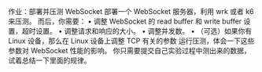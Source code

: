 作业：部署并压测 WebSocket
部署一个 WebSocket 服务器，利用 wrk 或者 k6 来压测。
而后，你需要：
• 调整 WebSocket 的 read buffer 和 write buffer 设置，超时设置。
• 调整请求和响应的大小。
• 调整并发数。
• （可选）如果你有 Linux 设备，那么在 Linux 设备上调整 TCP 有关的参数
运行压测，体会一下这些参数对 WebSocket 性能的影响。
你只需要提交自己实验过程中测出来的数据，试着总结一下里面的规律。